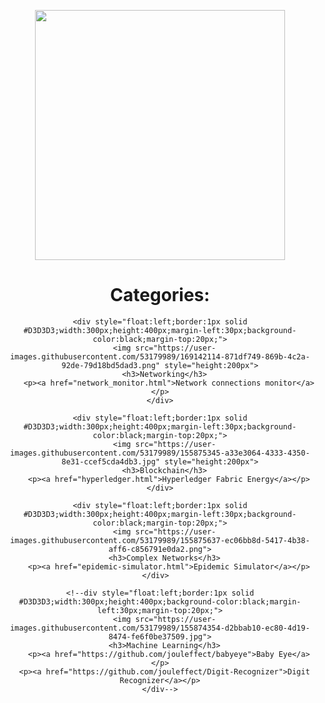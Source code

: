   <div align="center" style="height:500px;margin-top:30px;margin-bottom:30px;"> 
  <p align="center"><img src="https://user-images.githubusercontent.com/53179989/169140133-b30cb7d5-380a-4e2b-af7c-3ed4821d6a73.png" style="width:400px;" ></p>
    <h1>Categories:</h1>

    <div style="float:left;border:1px solid #D3D3D3;width:300px;height:400px;margin-left:30px;background-color:black;margin-top:20px;">
      <img src="https://user-images.githubusercontent.com/53179989/169142114-871df749-869b-4c2a-92de-79d18bd5dad3.png" style="height:200px">
      <h3>Networking</h3>
        <p><a href="network_monitor.html">Network connections monitor</a></p>
    </div>
  
    <div style="float:left;border:1px solid #D3D3D3;width:300px;height:400px;margin-left:30px;background-color:black;margin-top:20px;">
      <img src="https://user-images.githubusercontent.com/53179989/155875345-a33e3064-4333-4350-8e31-ccef5cda4db3.jpg" style="height:200px">
      <h3>Blockchain</h3>
        <p><a href="hyperledger.html">Hyperledger Fabric Energy</a></p>
    </div>
    
    <div style="float:left;border:1px solid #D3D3D3;width:300px;height:400px;margin-left:30px;background-color:black;margin-top:20px;">
      <img src="https://user-images.githubusercontent.com/53179989/155875637-ec06bb8d-5417-4b38-aff6-c856791e0da2.png">
      <h3>Complex Networks</h3>
        <p><a href="epidemic-simulator.html">Epidemic Simulator</a></p>
    </div>  
    
    <!--div style="float:left;border:1px solid #D3D3D3;width:300px;height:400px;background-color:black;margin-left:30px;margin-top:20px;">
      <img src="https://user-images.githubusercontent.com/53179989/155874354-d2bbab10-ec80-4d19-8474-fe6f0be37509.jpg">
      <h3>Machine Learning</h3>
        <p><a href="https://github.com/jouleffect/babyeye">Baby Eye</a></p>
      <p><a href="https://github.com/jouleffect/Digit-Recognizer">Digit Recognizer</a></p>
    </div-->
  
  </div>
  
  <div style="clear: both;">
  
  </div>
  

